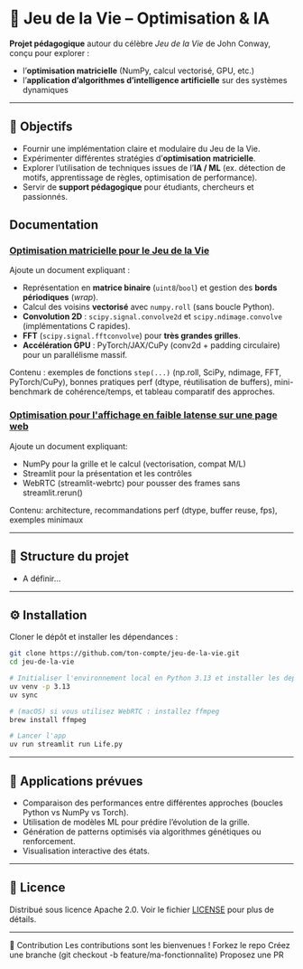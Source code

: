 # 🧬 Jeu de la Vie – Optimisation & IA

**Projet pédagogique** autour du célèbre *Jeu de la Vie* de John Conway, conçu pour explorer :  
- l’**optimisation matricielle** (NumPy, calcul vectorisé, GPU, etc.)  
- l’**application d’algorithmes d’intelligence artificielle** sur des systèmes dynamiques  

---

## 🚀 Objectifs

- Fournir une implémentation claire et modulaire du Jeu de la Vie.  
- Expérimenter différentes stratégies d’**optimisation matricielle**.  
- Explorer l’utilisation de techniques issues de l’**IA / ML** (ex. détection de motifs, apprentissage de règles, optimisation de performance).  
- Servir de **support pédagogique** pour étudiants, chercheurs et passionnés.  

## Documentation

### [Optimisation matricielle pour le Jeu de la Vie](./optimisation_matricielle.md)
Ajoute un document expliquant :
- Représentation en **matrice binaire** (`uint8`/`bool`) et gestion des **bords périodiques** (*wrap*).
- Calcul des voisins **vectorisé** avec `numpy.roll` (sans boucle Python).
- **Convolution 2D** : `scipy.signal.convolve2d` et `scipy.ndimage.convolve` (implémentations C rapides).
- **FFT** (`scipy.signal.fftconvolve`) pour **très grandes grilles**.
- **Accélération GPU** : PyTorch/JAX/CuPy (conv2d + padding circulaire) pour un parallélisme massif.

Contenu : exemples de fonctions `step(...)` (np.roll, SciPy, ndimage, FFT, PyTorch/CuPy), bonnes pratiques perf (dtype, réutilisation de buffers), mini-benchmark de cohérence/temps, et tableau comparatif des approches.


### [Optimisation pour l'affichage en faible latense sur une page web](./optimisation_web.md)
Ajoute un document expliquant:
- NumPy pour la grille et le calcul (vectorisation, compat M/L)
- Streamlit pour la présentation et les contrôles
- WebRTC (streamlit-webrtc) pour pousser des frames sans streamlit.rerun()

Contenu: architecture, recommandations perf (dtype, buffer reuse, fps), exemples minimaux

---

## 📂 Structure du projet

- A définir...

---

## ⚙️ Installation

Cloner le dépôt et installer les dépendances :

```bash
git clone https://github.com/ton-compte/jeu-de-la-vie.git
cd jeu-de-la-vie

# Initialiser l'environnement local en Python 3.13 et installer les deps
uv venv -p 3.13
uv sync

# (macOS) si vous utilisez WebRTC : installez ffmpeg
brew install ffmpeg

# Lancer l'app
uv run streamlit run Life.py
```

---

## 🧪 Applications prévues

 - Comparaison des performances entre différentes approches (boucles Python vs NumPy vs Torch).
 - Utilisation de modèles ML pour prédire l’évolution de la grille.
 - Génération de patterns optimisés via algorithmes génétiques ou renforcement.
 - Visualisation interactive des états.

---

## 📜 Licence
Distribué sous licence Apache 2.0.
Voir le fichier [LICENSE](./LICENSE) pour plus de détails.

---

🤝 Contribution
Les contributions sont les bienvenues !
Forkez le repo
Créez une branche (git checkout -b feature/ma-fonctionnalite)
Proposez une PR
